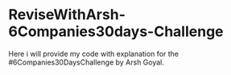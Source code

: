 # ReviseWithArsh-6Companies30days-Challenge
Here i will provide my code with explanation for the #6Companies30DaysChallenge by Arsh Goyal.

